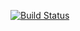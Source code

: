 [![Build Status](https://app.travis-ci.com/da9o9/lab04.svg?token=85BZ44o7vpMpMNNkqynh&branch=master)](https://app.travis-ci.com/da9o9/lab04)

 
